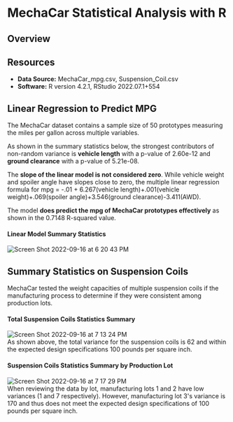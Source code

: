 # MechaCar Statistical Analysis with R 

## Overview

## Resources
- **Data Source:** MechaCar_mpg.csv, Suspension_Coil.csv
- **Software:** R version 4.2.1, RStudio 2022.07.1+554 

## Linear Regression to Predict MPG
The MechaCar dataset contains a sample size of 50 prototypes measuring the miles per gallon across multiple variables. 

As shown in the summary statistics below, the strongest contributors of non-random variance is **vehicle length** with a p-value of 2.60e-12 and **ground clearance** with a p-value of 5.21e-08.

The **slope of the linear model is not considered zero**. While vehicle weight and spoiler angle have slopes close to zero, the multiple linear regression formula for mpg = -.01 + 6.267(vehicle length)+.001(vehicle weight)+.069(spoiler angle)+3.546(ground clearance)-3.411(AWD).

The model **does predict the mpg of MechaCar prototypes effectively** as shown in the 0.7148 R-squared value.

#### Linear Model Summary Statistics 
![Screen Shot 2022-09-16 at 6 20 43 PM](https://user-images.githubusercontent.com/106405775/190830029-88529015-ac38-4064-a41f-4f4a0f08895e.png)

## Summary Statistics on Suspension Coils
MechaCar tested the weight capacities of multiple suspension coils if the manufacturing process to determine if they were consistent among production lots. 

#### Total Suspension Coils Statistics Summary
![Screen Shot 2022-09-16 at 7 13 24 PM](https://user-images.githubusercontent.com/106405775/190832925-20a7819c-95ca-4dda-aa28-5d1f9ca7416a.png)<br>
As shown above, the total variance for the suspension coils is 62 and within the expected design specifications 100 pounds per square inch.

#### Suspension Coils Statistics Summary by Production Lot
![Screen Shot 2022-09-16 at 7 17 29 PM](https://user-images.githubusercontent.com/106405775/190832963-eafc250b-9070-4bde-bd0e-6d1f6c03c6b7.png)<br>
When reviewing the data by lot, manufacturing lots 1 and 2 have low variances (1 and 7 respectively). However, manufacturing lot 3's variance is 170 and thus does not meet the expected design specifications of 100 pounds per square inch. 

